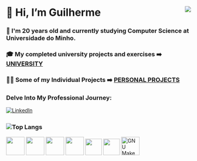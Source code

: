 # 👋 Hi, I’m Guilherme <img align="right" src="https://visitor-badge.laobi.icu/badge?page_id=Guilhermepp4.Guilhermepp4" />
### 🌱 I'm 20 years old and currently studying Computer Science at Universidade do Minho.
### 🎓 My completed university projects and exercises ➡️ [UNIVERSITY](https://github.com/Guilhermepp4/University)
### 🧑‍💻 Some of my Individual Projects ➡️ [PERSONAL PROJECTS](https://github.com/Guilhermepp4/Personal-Projects?tab=readme-ov-file)
### Delve Into My Professional Journey: 
[<img src="https://img.icons8.com/fluent/48/000000/linkedin.png" alt="LinkedIn" style="vertical-align: middle; margin-bottom: 4px;"/>](https://www.linkedin.com/in/guilherme-pinho-260277316/?trk=opento_sprofile_topcard)
### ![Top Langs](https://github-readme-stats.vercel.app/api/top-langs/?username=Guilhermepp4&layout=compact&theme=highcontrast)
<img src="https://img.icons8.com/color/452/java-coffee-cup-logo.png" width="50" height="50"> <img src="https://img.icons8.com/color/452/python.png" width="50" height="50"> <img src="https://img.icons8.com/color/452/c-programming.png" width="50" height="50"> <img src="https://upload.wikimedia.org/wikipedia/commons/thumb/1/1c/Haskell-Logo.svg/512px-Haskell-Logo.svg.png" width="50" height="50">
<img src="https://github.com/user-attachments/assets/1ce1b951-52ee-4ccf-9464-f98b2d20ddb7" widht="50" height="45">
<img src="https://cdn.worldvectorlogo.com/logos/css-3.svg" widht="50" height="45">
<img src="https://cdn.icon-icons.com/icons2/1377/PNG/512/textxmakefile_92756.png" width="50" height="50" alt="GNU Make Logo">






<!---
Guilhermepp4/Guilhermepp4 is a ✨ special ✨ repository because its `README.md` (this file) appears on your GitHub profile.
You can click the Preview link to take a look at your changes.
--->

